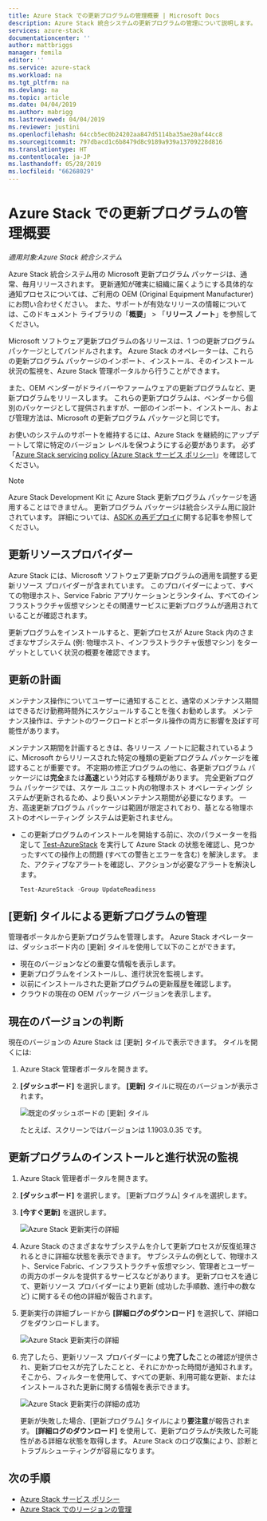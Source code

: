 ```yaml
---
title: Azure Stack での更新プログラムの管理概要 | Microsoft Docs
description: Azure Stack 統合システムの更新プログラムの管理について説明します。
services: azure-stack
documentationcenter: ''
author: mattbriggs
manager: femila
editor: ''
ms.service: azure-stack
ms.workload: na
ms.tgt_pltfrm: na
ms.devlang: na
ms.topic: article
ms.date: 04/04/2019
ms.author: mabrigg
ms.lastreviewed: 04/04/2019
ms.reviewer: justini
ms.openlocfilehash: 64ccb5ec0b24202aa847d5114ba35ae20af44cc8
ms.sourcegitcommit: 797dbacd1c6b8479d8c9189a939a13709228d816
ms.translationtype: HT
ms.contentlocale: ja-JP
ms.lasthandoff: 05/28/2019
ms.locfileid: "66268029"
---
```

# <a name="manage-updates-in-azure-stack-overview"></a>Azure Stack での更新プログラムの管理概要

*適用対象:Azure Stack 統合システム*

Azure Stack 統合システム用の Microsoft 更新プログラム パッケージは、通常、毎月リリースされます。 更新通知が確実に組織に届くようにする具体的な通知プロセスについては、ご利用の OEM (Original Equipment Manufacturer) にお問い合わせください。 また、サポートが有効なリリースの情報については、このドキュメント ライブラリの「**概要**」 > 「**リリース ノート**」を参照してください。 

Microsoft ソフトウェア更新プログラムの各リリースは、1 つの更新プログラム パッケージとしてバンドルされます。 Azure Stack のオペレーターは、これらの更新プログラム パッケージのインポート、インストール、そのインストール状況の監視を、Azure Stack 管理ポータルから行うことができます。

また、OEM ベンダーがドライバーやファームウェアの更新プログラムなど、更新プログラムをリリースします。 これらの更新プログラムは、ベンダーから個別のパッケージとして提供されますが、一部のインポート、インストール、および管理方法は、Microsoft の更新プログラム パッケージと同じです。

お使いのシステムのサポートを維持するには、Azure Stack を継続的にアップデートして常に特定のバージョン レベルを保つようにする必要があります。 必ず「[Azure Stack servicing policy (Azure Stack サービス ポリシー)](azure-stack-servicing-policy.md)」を確認してください。

> [!NOTE]
> Azure Stack Development Kit に Azure Stack 更新プログラム パッケージを適用することはできません。 更新プログラム パッケージは統合システム用に設計されています。 詳細については、[ASDK の再デプロイ](/azure-stack/asdk)に関する記事を参照してください。

## <a name="the-update-resource-provider"></a>更新リソースプロバイダー

Azure Stack には、Microsoft ソフトウェア更新プログラムの適用を調整する更新リソース プロバイダーが含まれています。 このプロバイダーによって、すべての物理ホスト、Service Fabric アプリケーションとランタイム、すべてのインフラストラクチャ仮想マシンとその関連サービスに更新プログラムが適用されていることが確認されます。

更新プログラムをインストールすると、更新プロセスが Azure Stack 内のさまざまなサブシステム (例: 物理ホスト、インフラストラクチャ仮想マシン) をターゲットとしていく状況の概要を確認できます。

## <a name="plan-for-updates"></a>更新の計画

メンテナンス操作についてユーザーに通知することと、通常のメンテナンス期間はできるだけ勤務時間外にスケジュールすることを強くお勧めします。 メンテナンス操作は、テナントのワークロードとポータル操作の両方に影響を及ぼす可能性があります。

メンテナンス期間を計画するときは、各リリース ノートに記載されているように、Microsoft からリリースされた特定の種類の更新プログラム パッケージを確認することが重要です。 不定期の修正プログラムの他に、各更新プログラム パッケージには**完全**または**高速**という対応する種類があります。 完全更新プログラム パッケージでは、スケール ユニット内の物理ホスト オペレーティング システムが更新されるため、より長いメンテナンス期間が必要になります。 一方、高速更新プログラム パッケージは範囲が限定されており、基となる物理ホストのオペレーティング システムは更新されません。

- この更新プログラムのインストールを開始する前に、次のパラメーターを指定して [Test-AzureStack](azure-stack-diagnostic-test.md) を実行して Azure Stack の状態を確認し、見つかったすべての操作上の問題 (すべての警告とエラーを含む) を解決します。 また、アクティブなアラートを確認し、アクションが必要なアラートを解決します。  

  ```powershell
  Test-AzureStack -Group UpdateReadiness
  ``` 

## <a name="using-the-update-tile-to-manage-updates"></a>[更新] タイルによる更新プログラムの管理

管理者ポータルから更新プログラムを管理します。 Azure Stack オペレーターは、ダッシュボード内の [更新] タイルを使用して以下のことができます。

- 現在のバージョンなどの重要な情報を表示します。
- 更新プログラムをインストールし、進行状況を監視します。
- 以前にインストールされた更新プログラムの更新履歴を確認します。
- クラウドの現在の OEM パッケージ バージョンを表示します。
 
## <a name="determine-the-current-version"></a>現在のバージョンの判断

現在のバージョンの Azure Stack は [更新] タイルで表示できます。 タイルを開くには:

1. Azure Stack 管理者ポータルを開きます。
2. **[ダッシュボード]** を選択します。 **[更新]** タイルに現在のバージョンが表示されます。 

    ![既定のダッシュボードの [更新] タイル](./media/azure-stack-updates/image1.png)

    たとえば、スクリーンではバージョンは 1.1903.0.35 です。

## <a name="install-updates-and-monitor-progress"></a>更新プログラムのインストールと進行状況の監視


1. Azure Stack 管理者ポータルを開きます。
2. **[ダッシュボード]** を選択します。 [更新プログラム] タイルを選択します。
3. **[今すぐ更新]** を選択します。

    ![Azure Stack 更新実行の詳細](media/azure-stack-updates/azure-stack-update-button.png)

4.  Azure Stack のさまざまなサブシステムを介して更新プロセスが反復処理されるときに詳細な状態を表示できます。 サブシステムの例として、物理ホスト、Service Fabric、インフラストラクチャ仮想マシン、管理者とユーザーの両方のポータルを提供するサービスなどがあります。 更新プロセスを通じて、更新リソース プロバイダーにより更新 (成功した手順数、進行中の数など) に関するその他の詳細が報告されます。

5. 更新実行の詳細ブレードから **[詳細ログのダウンロード]** を選択して、詳細ログをダウンロードします。

    ![Azure Stack 更新実行の詳細](media/azure-stack-updates/update-run-details.png)

6. 完了したら、更新リソース プロバイダーにより**完了した**ことの確認が提供され、更新プロセスが完了したことと、それにかかった時間が通知されます。 そこから、フィルターを使用して、すべての更新、利用可能な更新、またはインストールされた更新に関する情報を表示できます。

    ![Azure Stack 更新実行の詳細の成功](media/azure-stack-updates/update-success.png)

   更新が失敗した場合、[更新プログラム] タイルにより**要注意**が報告されます。 **[詳細ログのダウンロード]** を使用して、更新プログラムが失敗した可能性がある詳細な状態を取得します。 Azure Stack のログ収集により、診断とトラブルシューティングが容易になります。

## <a name="next-steps"></a>次の手順

- [Azure Stack サービス ポリシー](azure-stack-servicing-policy.md) 
- [Azure Stack でのリージョンの管理](azure-stack-region-management.md)
